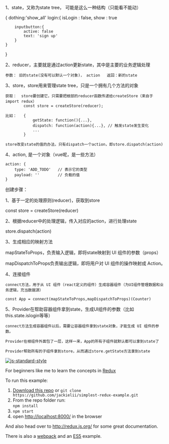 1、state，又称为state tree， 可能是这么一种结构（只能看不能动）

{
    dothing:'show_all'
    login:{
        isLogin : false,
        show : true

        inputbutton:{
            active: false
            text: 'sign up'
        }
    }
}

2、reducer，主要就是通过action更新state，其中是主要的业务逻辑处理
    
    参数： 旧的state(没有可以默认一个对象)， action   返回：新的state

3、store，store用来管理state tree，只是一个拥有几个方法的对象

    获取：  store要创建它，只需要把根部的reducer函数传递给createStore（来自于import redux）
            const store = createStore(reducer);
    
    比如：   {
                getState: function(){...},
                dispatch: function(action){...}, // 触发state发生变化
                ...   
            }
    
    store改变state的值的办法，只有dispatch一个action，即store.dispatch(action)

4、action, 是一个对象（vue呢，是一些方法）

    action: {
        type: 'ADD_TODO'   // 表示它的类型 
        payload: ''        // 负载的值
    }

创建步骤：

1、基于一定的处理原则(reducer)，获取到store

const store = createStore(reducer)

2、根据reducer中的处理逻辑，传入对应的action，进行处理state

store.dispatch(action)

3、生成相应的映射方法

   mapStateToProps，负责输入逻辑，即将state映射到 UI 组件的参数（props）

   mapDispatchToProps负责输出逻辑，即将用户对 UI 组件的操作映射成 Action。

4、连接组件

    connect方法，用于从 UI 组件（react定义的组件）生成容器组件（为UI组件管理数据和业务逻辑，充当数据源）

    const App = connect(mapStateToProps,mapDispatchToProps)(Counter)

5、Provider在帮助容器组件拿到state，生成UI组件的参数（比如this.state.islogin等等）

    connect方法生成容器组件以后，需要让容器组件拿到state对象，才能生成 UI 组件的参数。

    Provider在根组件外面包了一层，这样一来，App的所有子组件就默认都可以拿到state了
    
    Provider帮助所有的子组件拿到store，从而通过store.getState方法拿到state    

[![js-standard-style](https://img.shields.io/badge/code%20style-standard-brightgreen.svg?style=flat)](http://standardjs.com/)

For beginners like me to learn the concepts in [Redux](https://github.com/reactjs/redux)

To run this example:

1. [Download this repo](https://github.com/jackielii/simplest-redux-example/archive/master.zip) or `git clone https://github.com/jackielii/simplest-redux-example.git`
2. From the repo folder run:  
   `npm install`
3. `npm start`
4. open [http://localhost:8000/](http://localhost:8000/) in the browser

And also head over to http://redux.js.org/ for some great documentation.

There is also a [webpack](https://github.com/jackielii/simplest-redux-example/tree/webpack) and an [ES5](https://github.com/jackielii/simplest-redux-example/tree/es5) example.
